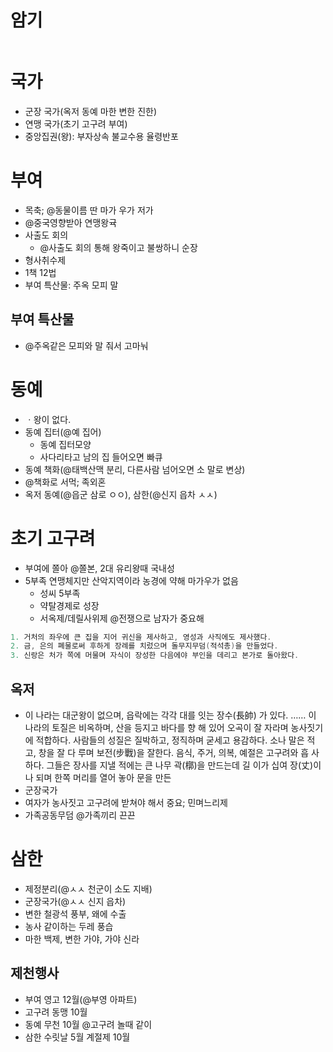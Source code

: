 # 암기
```java

```

# 국가
* 군장 국가(옥저 동예 마한 변한 진한)
* 연맹 국가(초기 고구려 부여) 
* 중앙집권(왕): 부자상속 불교수용 율령반포

# 부여
* 목축; @동물이름 딴 마가 우가 저가
* @중국영향받아 연맹왕귝
* 사출도 회의
  * @사출도 회의 통해 왕죽이고 불쌍하니 순장
* 형사취수제
* 1책 12법
* 부여 특산물: 주옥 모피 말

## 부여 특산물
* @주옥같은 모피와 말 줘서 고마눠


# 동예
 * ㆍ왕이 없다.
  * 동예 집터(@예 집어)
    * 동예 집터모양
    * 사다리타고 남의 집 들어오면 빠큐
  * 동예 책화(@태백산맥 분리, 다른사람 넘어오면 소 말로 변상)
  * @책화로 서먹; 족외혼
* 옥저 동예(@읍군 삼로 ㅇㅇ), 삼한(@신지 읍차 ㅅㅅ)


# 초기 고구려
* 부여에 쫄아 @쫄본, 2대 유리왕때 국내성
* 5부족 연맹체지만 산악지역이라 농경에 약해 마가우가 없음
  * 성씨 5부족
  * 약탈경제로 성장
  * 서옥제/데릴사위제 @전쟁으로 남자가 중요해
```java
1. 거처의 좌우에 큰 집을 지어 귀신을 제사하고, 영성과 사직에도 제사했다. 
2. 금, 은의 폐물로써 후하게 장례를 치렀으며 돌무지무덤(적석총)을 만들었다.
3. 신랑은 처가 쪽에 머물며 자식이 장성한 다음에야 부인을 데리고 본가로 돌아왔다.

```

## 옥저
* 이 나라는 대군왕이 없으며, 읍락에는 각각 대를 잇는 장수(長帥)
가 있다. …… 이 나라의 토질은 비옥하며, 산을 등지고 바다를 향
해 있어 오곡이 잘 자라며 농사짓기에 적합하다. 사람들의 성질은 
질박하고, 정직하며 굳세고 용감하다. 소나 말은 적고, 창을 잘 다
루며 보전(步戰)을 잘한다. 음식, 주거, 의복, 예절은 고구려와 흡
사하다. 그들은 장사를 지낼 적에는 큰 나무 곽(槨)을 만드는데 길
이가 십여 장(丈)이나 되며 한쪽 머리를 열어 놓아 문을 만든
* 군장국가
 * 여자가 농사짓고 고구려에 받쳐야 해서 중요; 민며느리제
 * 가족공동무덤 @가족끼리 끈끈


# 삼한
* 제정분리(@ㅅㅅ 천군이 소도 지배) 
 * 군장국가(@ㅅㅅ 신지 읍차)  
* 변한 철광석 풍부, 왜에 수출
* 농사 같이하는 두레 풍습
* 마한 백제, 변한 가야, 가야 신라


## 제천행사
* 부여 영고 12월(@부영 아파트)
* 고구려 동맹 10월
* 동예 무천 10월 @고구려 놀때 같이
* 삼한  수릿날 5월  계절제 10월
